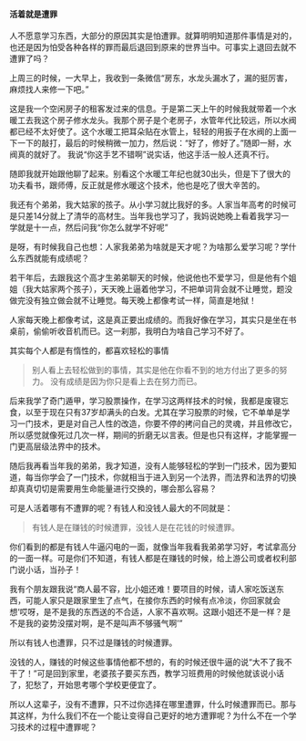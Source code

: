 #### 活着就是遭罪

人不愿意学习东西，大部分的原因其实是怕遭罪。就算明明知道那件事情是对的，也还是因为怕受各种各样的罪而最后退回到原来的世界当中。可事实上退回去就不遭罪了吗？

上周三的时候，一大早上，我收到一条微信“房东，水龙头漏水了，漏的挺厉害，麻烦找人来修一下吧。”

这是我一个空闲房子的租客发过来的信息。于是第二天上午的时候我就带着一个水暖工去我这个房子修水龙头。我那个房子是个老房子，水管年代比较远，所以水阀都已经不太好使了。这个水暖工把耳朵贴在水管上，轻轻的用扳子在水阀的上面一下一下的敲打，最后的时候稍微一加力，然后说：“好了，修好了。”随即一掰，水阀真的就好了。
我说“你这手艺不错啊”说实话，他这手活一般人还真不行。

随即我就开始跟他聊了起来。别看这个水暖工年纪也就30出头，但是下了很大的功夫看书，跟师傅，反正就是修水暖这个技术，他也是吃了很大辛苦的。

我还有个弟弟，我大姑家的孩子。从小学习就比我好的多。人家当年高考的时候可是只差14分就上了清华的高材生。当年我也学习了，我妈说她晚上看着我学习一学就是十一点，然后问我“你怎么就学不好呢”

是呀，有时候我自己也想：人家我弟弟为啥就是天才呢？为啥那么爱学习呢？学什么东西就能有成绩呢？

若干年后，去跟我这个高才生弟弟聊天的时候，他说他也不爱学习，但是他有个姐姐（我大姑家两个孩子），天天晚上逼着他学习，不把单词背会就不让睡觉，题没做完没有独立做会就不让睡觉。每天晚上都像考试一样，简直是地狱！

人家每天晚上都像考试，这是真正要出成绩的。而我好像在学习，其实只是坐在书桌前，偷偷听收音机而已。这一刹那，我明白为啥自己学习不好了。

其实每个人都是有惰性的，都喜欢轻松的事情

>别人看上去轻松做到的事情，其实是他在你看不到的地方付出了更多的努力。
>没有成绩是因为你只是看上去在努力而已。

后来我学了奇门遁甲，学习股票操作，在学习这两样技术的时候，我都是废寝忘食，以至于现在只有37岁却满头的白发。尤其在学习股票的时候，它不单单是学习一门技术，更是对自己人性的改造，你要不停的拷问自己的灵魂，并且修改它，所以感觉就像死过几次一样，期间的折磨无以言表。但是也只有这样，才能掌握一门更高层级法界中的技术。

随后我再看当年我的弟弟，我才知道，没有人能够轻松的学到一门技术，因为要知道，每当你学会了一门技术，你就相当于进入到另一个法界，而法界和法界的切换却真真切切是需要用生命能量进行交换的，哪会那么容易？

可是人活着哪有不遭罪的呢？有钱人和没钱人最大的不同就是：
>有钱人是在赚钱的时候遭罪，没钱人是在花钱的时候遭罪。

你们看到的都是有钱人牛逼闪电的一面，就像当年我看我弟弟学习好，考试拿高分的一面一样。可是你们不知道，有钱人都是在赚钱的时候，给上游公司或者权利部门说小话，当孙子！

我有个朋友跟我说“商人最不容，比小姐还难！要项目的时候，请人家吃饭送东西，可能人家只是跟家里生了点气，在接你东西的时候有点冷淡，你回家就会想‘哎呀，是不是我的东西送的不合适，人家不喜欢啊。这跟小姐还不是一样？是不是我的姿势没摆对啊，是不是叫声不够骚气啊’”

所以有钱人也遭罪，只不过是赚钱的时候遭罪。

没钱的人，赚钱的时候这些事情他都不想的，有的时候还很牛逼的说“大不了我不干了！”可是回到家里，老婆孩子要买东西，教学习班费用的时候他就该说小话了，犯愁了，开始思考哪个学校更便宜了。

所以人这辈子，没有不遭罪，只不过你选择在哪里遭罪，什么时候遭罪而已。那与其这样，为什么我们不在一个能让变得自己更好的地方遭罪呢？为什么不在一个学习技术的过程中遭罪呢？


